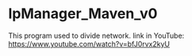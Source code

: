 # IpManager_Maven_v0
This program used to divide network.
link in YouTube: https://www.youtube.com/watch?v=bfJ0rvx2kyU
